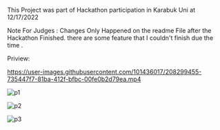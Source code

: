 This Project was part of Hackathon participation in Karabuk Uni at 12/17/2022

Note For Judges : Changes Only Happened on the readme File after the Hackathon Finished. there are some feature that I couldn't finish due the time .

Priview: 

https://user-images.githubusercontent.com/101436017/208299455-735447f7-81ba-412f-bfbc-00fe0b2d79ea.mp4

![p1](https://user-images.githubusercontent.com/101436017/208299433-93fc9214-1da9-4b59-82ba-1229bfcc2734.png)

![p2](https://user-images.githubusercontent.com/101436017/208299434-25123656-29f3-41de-93aa-a4c8e66c2b0b.png)

![p3](https://user-images.githubusercontent.com/101436017/208299435-a37454fd-acfa-4484-811b-11930d2e5a7d.png)
